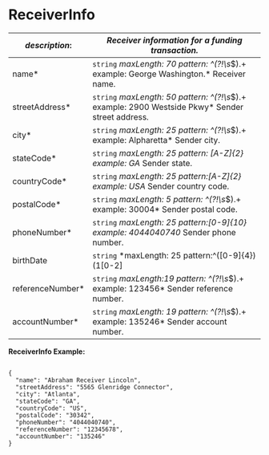 
# ReceiverInfo

| *description*:   | *Receiver information for a funding transaction.*|
|----|----|
| name* |    ``` string ```  *maxLength: 70 pattern: ^(?!\s*$).+   example: George Washington.* Receiver name.|
| streetAddress* | ``` string ```  *maxLength: 50 pattern: ^(?!\s*$).+   example: 2900 Westside Pkwy*  Sender street address.|
| city* | ``` string ```  *maxLength: 25 pattern: ^(?!\s*$).+   example: Alpharetta*  Sender city.|  
| stateCode* | ``` string ```  *maxLength: 25 pattern: [A-Z]{2}   example: GA*  Sender state.|  
| countryCode* | ``` string ```  *maxLength: 25 pattern:[A-Z]{2}   example: USA*  Sender country code.| 
| postalCode* | ``` string ```  *maxLength: 5 pattern: ^(?!\s*$).+   example: 30004*  Sender postal code.| 
| phoneNumber* | ``` string ```  *maxLength: 25 pattern:[0-9]{10}   example: 4044040740* Sender phone number.|  
| birthDate | ``` string ```  *maxLength: 25 pattern:^([0-9]{4})(1[0-2]|0[1-9])(3[01]|0[1-9]|[12][0-9])$   example: 19560121* Sender date of birth (YYYYMMDD).|   
| referenceNumber* | ``` string ```  *maxLength:19  pattern: ^(?!\s*$).+   example: 123456*  Sender reference number.|
| accountNumber* | ``` string ```  *maxLength: 19 pattern: ^(?!\s*$).+   example: 135246*  Sender account number.|


**ReceiverInfo Example:**

```{r}

{
  "name": "Abraham Receiver Lincoln",
  "streetAddress": "5565 Glenridge Connector",
  "city": "Atlanta",
  "stateCode": "GA",
  "countryCode": "US",
  "postalCode": "30342",
  "phoneNumber": "4044040740",
  "referenceNumber": "12345678",
  "accountNumber": "135246"
}
```



